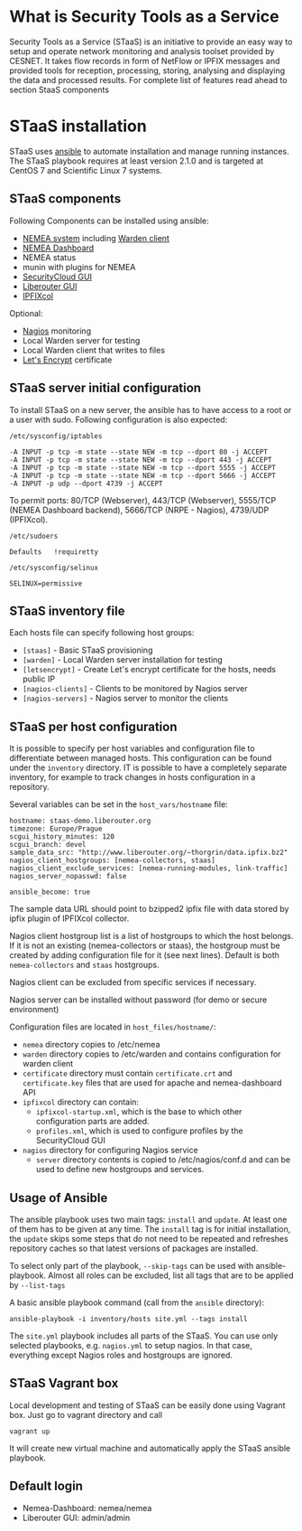# What is Security Tools as a Service

Security Tools as a Service (STaaS) is an initiative to provide an easy way to setup and operate network monitoring and analysis toolset provided by CESNET. It takes flow records in form of NetFlow or IPFIX messages and provided tools for reception, processing, storing, analysing and displaying the data and processed results. For complete list of features read ahead to section StaaS components

# STaaS installation

STaaS uses [ansible](https://www.ansible.com/) to automate installation and manage running instances.
The STaaS playbook requires at least version 2.1.0 and is targeted at CentOS 7 and Scientific Linux 7 systems.

## STaaS components

Following Components can be installed using ansible:

- [NEMEA system](https://github.com/CESNET/nemea) including [Warden client](https://warden.cesnet.cz)
- [NEMEA Dashboard](https://github.com/CESNET/nemea-dashboard)
- NEMEA status
- munin with plugins for NEMEA
- [SecurityCloud GUI](https://github.com/CESNET/SecurityCloudGUI)
- [Liberouter GUI](https://github.com/CESNET/Liberouter-GUI)
- [IPFIXcol](https://github.com/CESNET/ipfixcol)

Optional:

- [Nagios](https://nagios.org) monitoring
- Local Warden server for testing
- Local Warden client that writes to files
- [Let's Encrypt](https://letsencrypt.org/) certificate

## STaaS server initial configuration

To install STaaS on a new server, the ansible has to have access to a root or a user with sudo.
Following configuration is also expected:

`/etc/sysconfig/iptables`

```
-A INPUT -p tcp -m state --state NEW -m tcp --dport 80 -j ACCEPT
-A INPUT -p tcp -m state --state NEW -m tcp --dport 443 -j ACCEPT
-A INPUT -p tcp -m state --state NEW -m tcp --dport 5555 -j ACCEPT
-A INPUT -p tcp -m state --state NEW -m tcp --dport 5666 -j ACCEPT
-A INPUT -p udp --dport 4739 -j ACCEPT
```

To permit ports: 80/TCP (Webserver), 443/TCP (Webserver), 5555/TCP (NEMEA Dashboard backend), 5666/TCP (NRPE - Nagios), 4739/UDP (IPFIXcol).

`/etc/sudoers`

```
Defaults   !requiretty
```

`/etc/sysconfig/selinux`

```
SELINUX=permissive
```

## STaaS inventory file

Each hosts file can specify following host groups:

- `[staas]` - Basic STaaS provisioning
- `[warden]` - Local Warden server installation for testing
- `[letsencrypt]` - Create Let's encrypt certificate for the hosts, needs public IP
- `[nagios-clients]` - Clients to be monitored by Nagios server
- `[nagios-servers]` - Nagios server to monitor the clients

## STaaS per host configuration

It is possible to specify per host variables and configuration file to 
differentiate between managed hosts. This configuration can be found 
under the `inventory` directory. IT is possible to have a completely 
separate inventory, for example to track changes in hosts configuration 
 in a repository.

Several variables can be set in the `host_vars/hostname` file:

```
hostname: staas-demo.liberouter.org
timezone: Europe/Prague
scgui_history_minutes: 120
scgui_branch: devel
sample_data_src: "http://www.liberouter.org/~thorgrin/data.ipfix.bz2"
nagios_client_hostgroups: [nemea-collectors, staas]
nagios_client_exclude_services: [nemea-running-modules, link-traffic]
nagios_server_nopasswd: false

ansible_become: true
```

The sample data URL should point to bzipped2 ipfix file with data 
stored by ipfix plugin of IPFIXcol collector.

Nagios client hostgroup list is a list of hostgroups to which the host
belongs. If it is not an existing (nemea-collectors or staas), the hostgroup must
be created by adding configuration file for it (see next lines). Default is both `nemea-collectors` and `staas` hostgroups.

Nagios client can be excluded from specific services if necessary.

Nagios server can be installed without password (for demo or secure environment)

Configuration files are located in `host_files/hostname/`:

- `nemea` directory copies to /etc/nemea
- `warden` directory copies to /etc/warden and contains configuration for warden client
- `certificate` directory must contain `certificate.crt` and `certificate.key` files that are used for apache and nemea-dashboard API
- `ipfixcol` directory can contain:
  - `ipfixcol-startup.xml`, which is the base to which other configuration parts are added.
  - `profiles.xml`, which is used to configure profiles by the SecurityCloud GUI
- `nagios` directory for configuring Nagios service
  - `server` directory contents is copied to /etc/nagios/conf.d and 
  can be used to define new hostgroups and services.

## Usage of Ansible

The ansible playbook uses two main tags: `install` and `update`. At least one of them has to be given at any time. The `install` tag is for initial installation, the `update` skips some steps that do not need to be repeated and refreshes repository caches so that latest versions of packages are installed.

To select only part of the playbook, `--skip-tags` can be used with ansible-playbook. Almost all roles can be excluded, list all tags that are to be applied by `--list-tags`

A basic ansible playbook command (call from the `ansible` directory):
```
ansible-playbook -i inventory/hosts site.yml --tags install
```

The `site.yml` playbook includes all parts of the STaaS. You can use only selected playbooks, e.g. `nagios.yml` to setup nagios. In that case, everything except Nagios roles and hostgroups are ignored.

## STaaS Vagrant box

Local development and testing of STaaS can be easily done using Vagrant box. Just go to vagrant directory and call

```
vagrant up
```

It will create new virtual machine and automatically apply the STaaS ansible playbook. 

## Default login

- Nemea-Dashboard: nemea/nemea
- Liberouter GUI: admin/admin